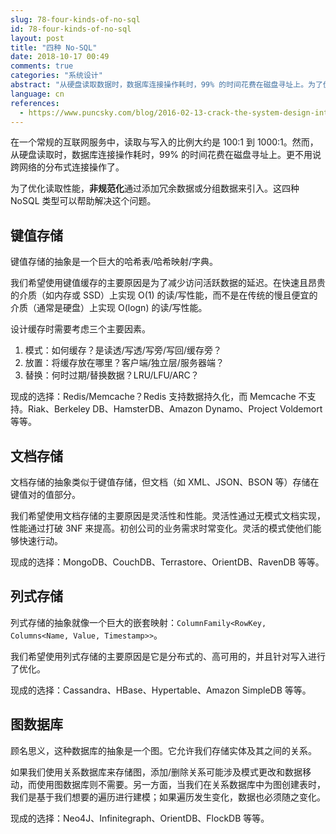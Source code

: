 ```yaml
---
slug: 78-four-kinds-of-no-sql
id: 78-four-kinds-of-no-sql
layout: post
title: "四种 No-SQL"
date: 2018-10-17 00:49
comments: true
categories: "系统设计"
abstract: "从硬盘读取数据时，数据库连接操作耗时，99% 的时间花费在磁盘寻址上。为了优化读取性能，引入了非规范化，并且四种 NoSQL 类型可以帮助解决这个问题。"
language: cn
references:
  - https://www.puncsky.com/blog/2016-02-13-crack-the-system-design-interview
---
```


在一个常规的互联网服务中，读取与写入的比例大约是 100:1 到 1000:1。然而，从硬盘读取时，数据库连接操作耗时，99% 的时间花费在磁盘寻址上。更不用说跨网络的分布式连接操作了。

为了优化读取性能，**非规范化**通过添加冗余数据或分组数据来引入。这四种 NoSQL 类型可以帮助解决这个问题。



## 键值存储

键值存储的抽象是一个巨大的哈希表/哈希映射/字典。

我们希望使用键值缓存的主要原因是为了减少访问活跃数据的延迟。在快速且昂贵的介质（如内存或 SSD）上实现 O(1) 的读/写性能，而不是在传统的慢且便宜的介质（通常是硬盘）上实现 O(logn) 的读/写性能。

设计缓存时需要考虑三个主要因素。

1. 模式：如何缓存？是读透/写透/写旁/写回/缓存旁？
2. 放置：将缓存放在哪里？客户端/独立层/服务器端？
3. 替换：何时过期/替换数据？LRU/LFU/ARC？

现成的选择：Redis/Memcache？Redis 支持数据持久化，而 Memcache 不支持。Riak、Berkeley DB、HamsterDB、Amazon Dynamo、Project Voldemort 等等。



## 文档存储

文档存储的抽象类似于键值存储，但文档（如 XML、JSON、BSON 等）存储在键值对的值部分。

我们希望使用文档存储的主要原因是灵活性和性能。灵活性通过无模式文档实现，性能通过打破 3NF 来提高。初创公司的业务需求时常变化。灵活的模式使他们能够快速行动。

现成的选择：MongoDB、CouchDB、Terrastore、OrientDB、RavenDB 等等。



## 列式存储

列式存储的抽象就像一个巨大的嵌套映射：`ColumnFamily<RowKey, Columns<Name, Value, Timestamp>>`。

我们希望使用列式存储的主要原因是它是分布式的、高可用的，并且针对写入进行了优化。

现成的选择：Cassandra、HBase、Hypertable、Amazon SimpleDB 等等。



## 图数据库

顾名思义，这种数据库的抽象是一个图。它允许我们存储实体及其之间的关系。

如果我们使用关系数据库来存储图，添加/删除关系可能涉及模式更改和数据移动，而使用图数据库则不需要。另一方面，当我们在关系数据库中为图创建表时，我们是基于我们想要的遍历进行建模；如果遍历发生变化，数据也必须随之变化。

现成的选择：Neo4J、Infinitegraph、OrientDB、FlockDB 等等。